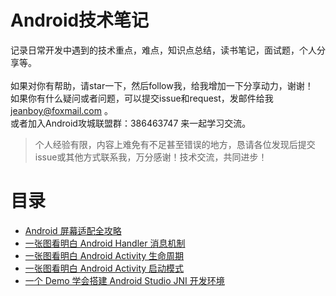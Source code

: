 # Android技术笔记 #

记录日常开发中遇到的技术重点，难点，知识点总结，读书笔记，面试题，个人分享等。<br>
<br>
如果对你有帮助，请star一下，然后follow我，给我增加一下分享动力，谢谢！<br>
如果你有什么疑问或者问题，可以提交issue和request，发邮件给我 jeanboy@foxmail.com 。<br>
或者加入Android攻城联盟群：386463747 来一起学习交流。

> 个人经验有限，内容上难免有不足甚至错误的地方，恳请各位发现后提交issue或其他方式联系我，万分感谢！技术交流，共同进步！

# 目录 #

- [Android 屏幕适配全攻略](https://github.com/jeanboydev/Android-ReadTheFuckingSourceCode/blob/master/Android-%E5%B1%8F%E5%B9%95%E9%80%82%E9%85%8D%E5%85%A8%E6%94%BB%E7%95%A5.md)
- [一张图看明白 Android Handler 消息机制](https://github.com/jeanboydev/Android-ReadTheFuckingSourceCode/blob/master/Android-Handler%E6%B6%88%E6%81%AF%E6%9C%BA%E5%88%B6.md)
- [一张图看明白 Android Activity 生命周期](https://github.com/jeanboydev/Android-ReadTheFuckingSourceCode/blob/master/Android-Activity%E7%94%9F%E5%91%BD%E5%91%A8%E6%9C%9F.md)
- [一张图看明白 Android Activity 启动模式](https://github.com/jeanboydev/Android-ReadTheFuckingSourceCode/blob/master/Android-Activity%E5%90%AF%E5%8A%A8%E6%A8%A1%E5%BC%8F.md)
- [一个 Demo 学会搭建 Android Studio JNI 开发环境](https://github.com/jeanboydev/Android-JNITest)
